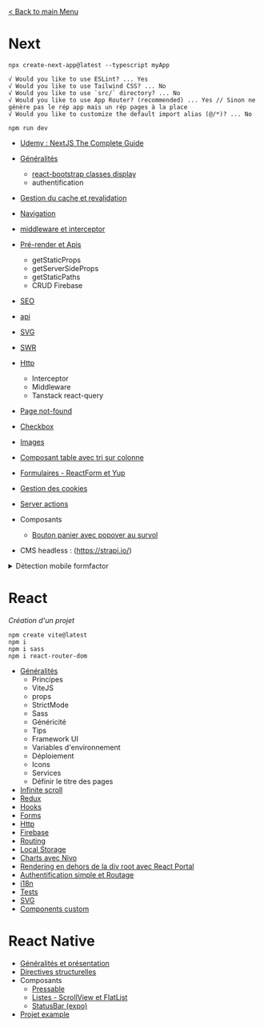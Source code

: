 [< Back to main Menu](https://github.com/gsoulie/Mobile-App-Development)    

# Next

````
npx create-next-app@latest --typescript myApp

√ Would you like to use ESLint? ... Yes
√ Would you like to use Tailwind CSS? ... No
√ Would you like to use `src/` directory? ... No
√ Would you like to use App Router? (recommended) ... Yes // Sinon ne génère pas le rép app mais un rép pages à la place
√ Would you like to customize the default import alias (@/*)? ... No

npm run dev
````

* [Udemy : NextJS The Complete Guide](https://github.com/gsoulie/react-resources/blob/main/next-udemy-complete-guide.md)     

* [Généralités](https://github.com/gsoulie/react-resources/blob/master/next-generalites.md)
  * [react-bootstrap classes display](https://getbootstrap.com/docs/5.1/utilities/flex/)
  * authentification      
* [Gestion du cache et revalidation](https://github.com/gsoulie/react-resources/blob/master/next-cache.md)
* [Navigation](https://github.com/gsoulie/react-resources/blob/master/next-routing.md)
* [middleware et interceptor](https://github.com/gsoulie/react-resources/blob/master/next-middleware.md)    
* [Pré-render et Apis](https://github.com/gsoulie/react-resources/blob/master/next-render.md)
  * getStaticProps
  * getServerSideProps
  * getStaticPaths
  * CRUD Firebase
* [SEO](https://github.com/gsoulie/react-resources/blob/master/next-seo.md)     
* [api](https://github.com/gsoulie/react-resources/blob/master/next-api.md)     
* [SVG](https://github.com/gsoulie/react-resources/blob/master/next-svg.md)
* [SWR](https://github.com/gsoulie/react-resources/blob/master/next-swr.md)
* [Http](https://github.com/gsoulie/react-resources/blob/master/next-http.md)
  * Interceptor     
  * Middleware
  * Tanstack react-query     
* [Page not-found](https://github.com/gsoulie/react-resources/blob/master/next-not-found.md)
* [Checkbox](https://github.com/gsoulie/react-resources/blob/master/next-checkbox.md)
* [Images](https://github.com/gsoulie/react-resources/blob/master/next-images.md)
* [Composant table avec tri sur colonne](https://github.com/gsoulie/react-resources/blob/main/next-server-page-best-practices/react-custom-table-with-sorting/Contacts.tsx)
* [Formulaires - ReactForm et Yup](https://github.com/gsoulie/react-resources/blob/master/next-forms.md)
* [Gestion des cookies](https://github.com/gsoulie/react-resources/blob/master/next-cookies.md)
* [Server actions](https://github.com/gsoulie/react-resources/blob/master/next-server-action.md)
* Composants
  * [Bouton panier avec popover au survol](https://github.com/gsoulie/react-resources/tree/main/react-cart-popover)
* CMS headless : (https://strapi.io/)

<details>
  <summary>Détection mobile formfactor</summary>

````typescript
import { Box, useMediaQuery } from '@mui/material';
import { theme } from '@/theme/theme';
import Toolbar from './Toolbar';

const Layout = ({ children }) => {
  const isMobile = useMediaQuery((theme) => theme.breakpoints.down('md'));

  return (
     {!isMobile && <Toolbar />}
};
````
 
</details>

# React

*Création d'un projet*
````
npm create vite@latest
npm i
npm i sass
npm i react-router-dom
````

* [Généralités](https://github.com/gsoulie/react-resources/blob/master/react-generalites.md)    
  * Principes     
  * ViteJS    
  * props    
  * StrictMode    
  * Sass    
  * Généricité    
  * Tips     
  * Framework UI    
  * Variables d'environnement     
  * Déploiement
  * Icons     
  * Services
  * Définir le titre des pages     
* [Infinite scroll](https://www.youtube.com/watch?v=R1FG54FY-18&ab_channel=Joshtriedcoding)     
* [Redux](https://github.com/gsoulie/react-resources/blob/master/react-redux.md)     
* [Hooks](https://github.com/gsoulie/react-resources/blob/master/react-hooks.md)    
* [Forms](https://github.com/gsoulie/react-resources/blob/master/react-forms.md)    
* [Http](https://github.com/gsoulie/react-resources/blob/master/react-http.md)     
* [Firebase](https://github.com/gsoulie/react-resources/blob/master/react-firebase.md)     
* [Routing](https://github.com/gsoulie/react-resources/blob/master/react-routing.md)     
* [Local Storage](https://github.com/gsoulie/react-resources/blob/master/react-localstorage.md)     
* [Charts avec Nivo](https://github.com/gsoulie/react-resources/blob/master/react-chart.md)     
* [Rendering en dehors de la div root avec React Portal](https://www.youtube.com/watch?v=LyLa7dU5tp8&ab_channel=WebDevSimplified)
* [Authentification simple et Routage](https://github.com/gsoulie/react-resources/tree/main/projects/authentication-example)     
* [i18n](https://github.com/gsoulie/react-resources/blob/master/react-i18n.md)
* [Tests](https://github.com/gsoulie/react-resources/blob/master/react-test.md)
* [SVG](https://github.com/gsoulie/react-resources/blob/master/react-svg.md)
* [Components custom](https://github.com/gsoulie/react-resources/tree/main/react-components)     

# React Native

* [Généralités et présentation](https://github.com/gsoulie/react-resources/blob/master/react-concept.md)       
* [Directives structurelles](https://github.com/gsoulie/react-resources/blob/master/react-directives.md)     
* Composants
  * [Pressable](https://github.com/gsoulie/react-resources/blob/master/react-native-pressable.md)     
  * [Listes - ScrollView et FlatList](https://github.com/gsoulie/react-resources/blob/master/react-native-list.md)      
  * [StatusBar (expo)](https://github.com/gsoulie/react-resources/blob/master/react-native-statusbar.md)    
* [Projet example](https://github.com/gsoulie/react-resources/tree/main/projects/firstApp)     
